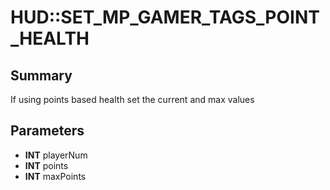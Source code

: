 # HUD::SET_MP_GAMER_TAGS_POINT_HEALTH

## Summary
If using points based health set the current and max values

## Parameters
* **INT** playerNum
* **INT** points
* **INT** maxPoints
